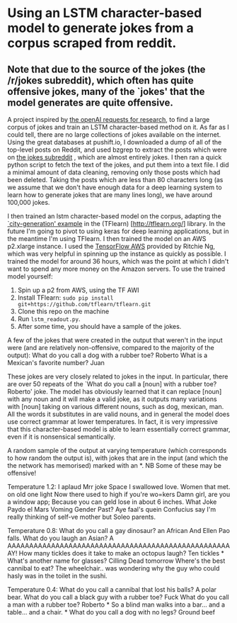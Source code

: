 # Using an LSTM character-based model to generate jokes from a corpus scraped from reddit.
## Note that due to the source of the jokes (the /r/jokes subreddit), which often has quite offensive jokes, many of the `jokes' that the model generates are quite offensive.

A project inspired by [the openAI requests for research](https://openai.com/requests-for-research/#funnybot), to find a large corpus of jokes and train an LSTM character-based method on it. As far as I could tell, there are no large collections of jokes available on the internet. Using the great databases at pushift.io, I downloaded a dump of all of the top-level posts on Reddit, and used bzgrep to extract the posts which were on [the jokes subreddit](www.reddit.com/r/jokes) , which are almost entirely jokes. I then ran a quick python script to fetch the text of the jokes, and put them into a text file. I did a minimal amount of data cleaning, removing only those posts which had been deleted. Taking the posts which are less than 80 characters long (as we assume that we don't have enough data for a deep learning system to learn how to generate jokes that are many lines long), we have around 100,000 jokes.

I then trained an lstm character-based model on the corpus, adapting the [`city-generation' example](https://github.com/tflearn/tflearn/blob/master/examples/nlp/lstm_generator_cityname.py) in the (TFlearn) [http://tflearn.org/] library. In the future I'm going to pivot to using keras for deep learning applications, but in the meantime I'm using TFlearn. 
I then trained the model on an AWS p2.xlarge instance. I used the [TensorFlow AWS](https://github.com/ritchieng/tensorflow-aws-ami) provided by Ritchie Ng, which was very helpful in spinning up the instance as quickly as possible. I trained the model for around 36 hours, which was the point at which I didn't want to spend any more money on the Amazon servers. To use the trained model yourself:

1. Spin up a p2 from AWS, using the TF AWI
2. Install TFlearn: `sudo pip install git+https://github.com/tflearn/tflearn.git`
3. Clone this repo on the machine
4. Run `lstm_readout.py`.
5. After some time, you should have a sample of the jokes.

A few of the jokes that were created in the output that weren't in the input were (and are relatively non-offensive, compared to the majority of the output):
What do you call a dog with a rubber toe? Roberto
What is a Mexican's favorite number? Juan

These jokes are very closely related to jokes in the input. In particular, there are over 50 repeats of the `What do you call a [noun] with a rubber toe? Roberto' joke. The model has obviously learned that it can replace [noun] with any noun and it will make a valid joke, as it outputs many variations with [noun] taking on various different nouns, such as dog, mexican, man. All the words it substitutes in are valid nouns, and in general the model does use correct grammar at lower temperatures. In fact, it is very impressive that this character-based model is able to learn essentially correct grammar, even if it is nonsensical semantically.

A random sample of the output at varying temperature (which corresponds to how random the output is), with jokes that are in the input (and which the the network has memorised) marked with an *.
NB Some of these may be offensive!

Temperature 1.2:
I aplaud Mrr joke Space I swallowed love.
Women that met.  on old one light Now there used to high if you're wo=kers
Damn girl, are you a window app; Because you can geld lose in about 6 inches.
What Joke Paydo el Mars Voming Gender Past? Aye faal's quein
Confucius say I'm really thinking of self-ve mother but Soleo parents.

Temperature 0.8:
What do you call a gay dinosaur? an African And Ellen Pao falls.
What do you laugh an Asian? A AAAAAAAAAAAAAAAAAAAAAAAAAAAAAAAAAAAAAAAAAAAAAAAAAAAAY!
How many tickles does it take to make an octopus laugh? Ten tickles *
What's another name for glasses? Cilling Dead tomorrow 
Where's the best cannibal to eat? The wheelchair..
 was wondering why the guy who could hasly was in the toilet in the sushi.

Temperature 0.4:
What do you call a cannibal that lost his balls? A polar bear.
What do you call a black guy with a rubber toe? Fuck
What do you call a man with a rubber toe? Roberto *
So a blind man walks into a bar... and a table... and a chair. *
What do you call a dog with no legs? Ground beef

